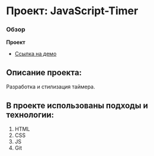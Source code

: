 # Проект: JavaScript-Timer

### Обзор

**Проект**

* [Ссылка на демо](https://msilkov.github.io/JS-timer/)

## Описание проекта:
 Разработка  и стилизация таймера.

## В проекте использованы подходы и технологии:
1. HTML
2. CSS
3. JS
4. Git 
